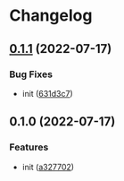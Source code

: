 # Changelog

## [0.1.1](https://github.com/Rookout/terraform-aws-rookout-deployment/compare/v0.1.0...v0.1.1) (2022-07-17)


### Bug Fixes

* init ([631d3c7](https://github.com/Rookout/terraform-aws-rookout-deployment/commit/631d3c77abe5c35c5e283403c0eec0d1dfdc3fa2))

## 0.1.0 (2022-07-17)


### Features

* init ([a327702](https://github.com/Rookout/terraform-aws-rookout-deployment/commit/a327702614c198deba60be81089ff45f38cdbb28))
